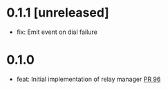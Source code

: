 # 0.1.1 [unreleased]
- fix: Emit event on dial failure

[PR 105]: https://github.com/dariusc93/rust-ipfs/pull/105

# 0.1.0
- feat: Initial implementation of relay manager [PR 96]

[PR 96]: https://github.com/dariusc93/rust-ipfs/pull/96